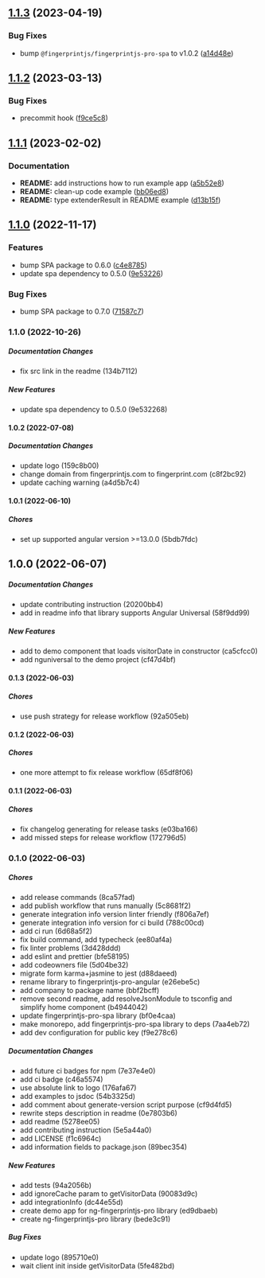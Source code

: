 ## [1.1.3](https://github.com/fingerprintjs/fingerprintjs-pro-angular/compare/v1.1.2...v1.1.3) (2023-04-19)


### Bug Fixes

* bump `@fingerprintjs/fingerprintjs-pro-spa` to v1.0.2 ([a14d48e](https://github.com/fingerprintjs/fingerprintjs-pro-angular/commit/a14d48e83903e88b91eb8694ff77ef000aa80353))

## [1.1.2](https://github.com/fingerprintjs/fingerprintjs-pro-angular/compare/v1.1.1...v1.1.2) (2023-03-13)


### Bug Fixes

* precommit hook ([f9ce5c8](https://github.com/fingerprintjs/fingerprintjs-pro-angular/commit/f9ce5c85873acb8cc84cb242a3b279b56b9d6093))

## [1.1.1](https://github.com/fingerprintjs/fingerprintjs-pro-angular/compare/v1.1.0...v1.1.1) (2023-02-02)


### Documentation

* **README:** add instructions how to run example app ([a5b52e8](https://github.com/fingerprintjs/fingerprintjs-pro-angular/commit/a5b52e85b415254d2c4699461bc38e1fa81e8dd3))
* **README:** clean-up code example ([bb06ed8](https://github.com/fingerprintjs/fingerprintjs-pro-angular/commit/bb06ed8ba2a314a1e12b183884ebd20a82d697ce))
* **README:** type extenderResult in README example ([d13b15f](https://github.com/fingerprintjs/fingerprintjs-pro-angular/commit/d13b15ff2fc4837104471ecc029209ae4f3a1fc6))

## [1.1.0](https://github.com/fingerprintjs/fingerprintjs-pro-angular/compare/v1.0.2...v1.1.0) (2022-11-17)


### Features

* bump SPA package to 0.6.0 ([c4e8785](https://github.com/fingerprintjs/fingerprintjs-pro-angular/commit/c4e87858d1b8ad47588419bcfb65fa97b88fcde0))
* update spa dependency to 0.5.0 ([9e53226](https://github.com/fingerprintjs/fingerprintjs-pro-angular/commit/9e5322686e64fe8a3ebc704287caa061b8a10e54))


### Bug Fixes

* bump SPA package to 0.7.0 ([71587c7](https://github.com/fingerprintjs/fingerprintjs-pro-angular/commit/71587c71d46862c62e78574838ce6ee030a764c0))

### 1.1.0 (2022-10-26)

##### Documentation Changes

*  fix src link in the readme (134b7112)

##### New Features

*  update spa dependency to 0.5.0 (9e532268)

#### 1.0.2 (2022-07-08)

##### Documentation Changes

*  update logo (159c8b00)
*  change domain from fingerprintjs.com to fingerprint.com (c8f2bc92)
*  update caching warning (a4d5b7c4)

#### 1.0.1 (2022-06-10)

##### Chores

*  set up supported angular version >=13.0.0 (5bdb7fdc)

## 1.0.0 (2022-06-07)

##### Documentation Changes

*  update contributing instruction (20200bb4)
*  add in readme info that library supports Angular Universal (58f9dd99)

##### New Features

*  add to demo component that loads visitorDate in constructor (ca5cfcc0)
*  add nguniversal to the demo project (cf47d4bf)

#### 0.1.3 (2022-06-03)

##### Chores

*  use push strategy for release workflow (92a505eb)

#### 0.1.2 (2022-06-03)

##### Chores

*  one more attempt to fix release workflow (65df8f06)

#### 0.1.1 (2022-06-03)

##### Chores

*  fix changelog generating for release tasks (e03ba166)
*  add missed steps for release workflow (172796d5)

### 0.1.0 (2022-06-03)

##### Chores

*  add release commands (8ca57fad)
*  add publish workflow that runs manually (5c8681f2)
*  generate integration info version linter friendly (f806a7ef)
*  generate integration info version for ci build (788c00cd)
*  add ci run (6d68a5f2)
*  fix build command, add typecheck (ee80af4a)
*  fix linter problems (3d428ddd)
*  add eslint and prettier (bfe58195)
*  add codeowners file (5d04be32)
*  migrate form karma+jasmine to jest (d88daeed)
*  rename library to fingerprintjs-pro-angular (e26ebe5c)
*  add company to package name (bbf2bcff)
*  remove second readme, add resolveJsonModule to tsconfig and simplify home component (b4944042)
*  update fingerprintjs-pro-spa library (bf0e4caa)
*  make monorepo, add fingerprintjs-pro-spa library to deps (7aa4eb72)
*  add dev configuration for public key (f9e278c6)

##### Documentation Changes

*  add future ci badges for npm (7e37e4e0)
*  add ci badge (c46a5574)
*  use absolute link to logo (176afa67)
*  add examples to jsdoc (54b3325d)
*  add comment about generate-version script purpose (cf9d4fd5)
*  rewrite steps description in readme (0e7803b6)
*  add readme (5278ee05)
*  add contributing instruction (5e5a44a0)
*  add LICENSE (f1c6964c)
*  add information fields to package.json (89bec354)

##### New Features

*  add tests (94a2056b)
*  add ignoreCache param to getVisitorData (90083d9c)
*  add integrationInfo (dc44e55d)
*  create demo app for ng-fingerprintjs-pro library (ed9dbaeb)
*  create ng-fingerprintjs-pro library (bede3c91)

##### Bug Fixes

*  update logo (895710e0)
*  wait client init inside getVisitorData (5fe482bd)
